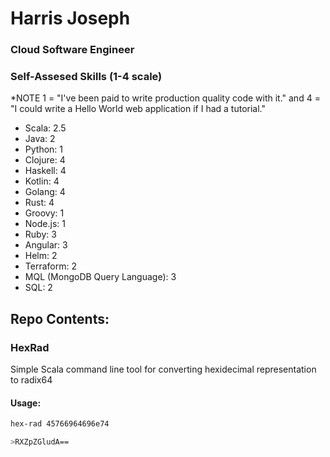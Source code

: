 # Harris Joseph

### Cloud Software Engineer

### Self-Assesed Skills (1-4 scale)
*NOTE 
1 = "I've been paid to write production quality code with it." and 4 = "I could write a Hello World web application if I had a tutorial." 

- Scala: 2.5
- Java: 2
- Python: 1
- Clojure: 4
- Haskell: 4
- Kotlin: 4
- Golang: 4
- Rust: 4
- Groovy: 1
- Node.js: 1
- Ruby: 3
- Angular: 3
- Helm: 2
- Terraform: 2
- MQL (MongoDB Query Language): 3
- SQL: 2

## Repo Contents:

### HexRad
Simple Scala command line tool for converting hexidecimal representation to radix64
#### Usage:
```sh
hex-rad 45766964696e74

>RXZpZGludA==
```